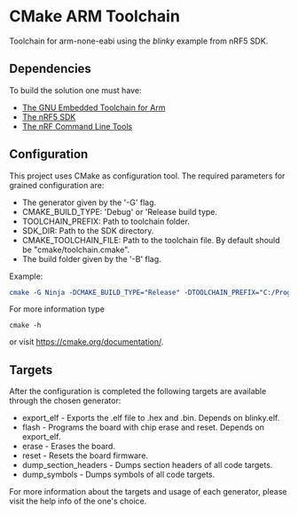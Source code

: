 # CMake ARM Toolchain

Toolchain for arm-none-eabi using the *blinky* example from nRF5 SDK.

## Dependencies

To build the solution one must have:

* [The GNU Embedded Toolchain for Arm](https://developer.arm.com/tools-and-software/open-source-software/developer-tools/gnu-toolchain/gnu-rm/downloads)
* [The nRF5 SDK](https://www.nordicsemi.com/Software-and-tools/Software/nRF5-SDK)
* [The nRF Command Line Tools](https://www.nordicsemi.com/Software-and-tools/Development-Tools/nRF-Command-Line-Tools/Download)

## Configuration

This project uses CMake as configuration tool. The required parameters for grained configuration are:

* The generator given by the '-G' flag. 
* CMAKE_BUILD_TYPE: 'Debug' or 'Release build type.
* TOOLCHAIN_PREFIX: Path to toolchain folder.
* SDK_DIR: Path to the SDK directory.
* CMAKE_TOOLCHAIN_FILE: Path to the toolchain file. By default should be "cmake/toolchain.cmake".
* The build folder given by the '-B' flag.

Example:

```cmake
cmake -G Ninja -DCMAKE_BUILD_TYPE="Release" -DTOOLCHAIN_PREFIX="C:/Program Files (x86)/GNU Tools ARM Embedded/8 2019-q3-update"  -DSDK_DIR="C:/nRF5_SDK_16.0.0_98a08e2" -DCMAKE_TOOLCHAIN_FILE="cmake/toolchain.cmake" -B _build
```

For more information type
```shell
cmake -h
```
or visit https://cmake.org/documentation/.

## Targets

After the configuration is completed the following targets are available through the chosen generator:

* export_elf - Exports the .elf file to .hex and .bin. Depends on blinky.elf.
* flash - Programs the board with chip erase and reset. Depends on export_elf.
* erase - Erases the board.
* reset - Resets the board firmware.
* dump_section_headers - Dumps section headers of all code targets.
* dump_symbols - Dumps symbols of all code targets.

For more information about the targets and usage of each generator, please visit the help info of the one's choice.
